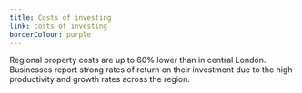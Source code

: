 ```yaml
---
title: Costs of investing
link: costs of investing
borderColour: purple
---
```

Regional property costs are up to 60% lower than in central London. Businesses report strong rates of return on their investment due to the high productivity and growth rates across the region.